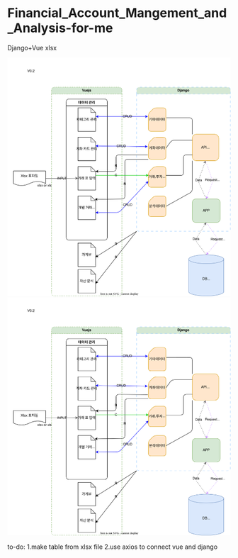 # Financial_Account_Mangement_and_Analysis-for-me
 Django+Vue xlsx

<img src="https://github.com/MUGOFF/Financial_Account_Mangement_and_Analysis-for-me/blob/main/MD%20asset/img/BasicflowV0.2.svg" />
<img src="https://github.com/MUGOFF/Financial_Account_Mangement_and_Analysis-for-me/blob/main/MD%20asset/img/ERD%20V0.2.svg" />

to-do:
1.make table from xlsx file
2.use axios to connect vue and django
